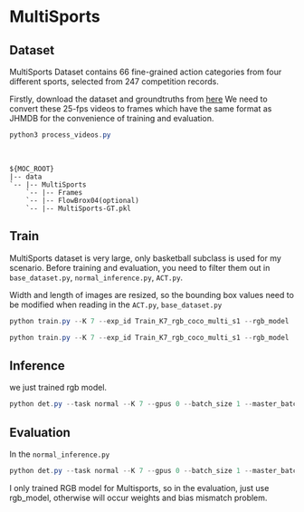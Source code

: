 # MultiSports

## Dataset
MultiSports Dataset contains 66 fine-grained action categories from four different sports, selected from 247 competition records. 

Firstly, download the dataset and groundtruths from [here](https://huggingface.co/datasets/MCG-NJU/MultiSports) We need to convert these 25-fps videos to frames which have the same format as JHMDB for the convenience of training and evaluation. 

```powershell
python3 process_videos.py
```
<br/>

```shell
${MOC_ROOT}
|-- data
`-- |-- MultiSports
    `-- |-- Frames
    `-- |-- FlowBrox04(optional)
    `-- |-- MultiSports-GT.pkl
```

   
## Train 
MultiSports dataset is very large, only basketball subclass is used for my scenario. Before training and evaluation, you need to filter them out in `base_dataset.py`, `normal_inference.py`, `ACT.py`.   

Width and length of images are resized, so the bounding box values need to be modified when reading in the `ACT.py`, `base_dataset.py`
```powershell
python train.py --K 7 --exp_id Train_K7_rgb_coco_multi_s1 --rgb_model ../experiment/MultiSports/rgb_model --batch_size 2 --master_batch 2 --lr 5e-4 --gpus 0 --num_workers 1 --num_epochs 1 --lr_step 6,8 --dataset multisports --split 1
```
```powershell
python train.py --K 7 --exp_id Train_K7_rgb_coco_multi_s1 --rgb_model ../experiment/Multisports_0718/rgb_model --batch_size 2 --master_batch 2 --lr 5e-4 --gpus 0 --num_workers 1 --num_epochs 2 --lr_step 6,8 --dataset multisports --split 1 --load_model ../experiment/MultiSports/rgb__model/model_last.pth --start_epoch 1
```
## Inference

we just trained rgb model. 
```powershell
python det.py --task normal --K 7 --gpus 0 --batch_size 1 --master_batch 1 --num_workers 2 --rgb_model ../experiment/Multisports_0718/rgb_model/model_last.pth  --inference_dir ../data0/basketball_test_1
```
## Evaluation

In the `normal_inference.py` 

```powershell
python det.py --task normal --K 7 --gpus 0 --batch_size 1 --master_batch 1 --num_workers 2 --rgb_model ../experiment/MultiSports/rgb_model/model_last.pth --inference_dir ~data/mmy/MOC/data0/basketball_test --flip_test --ninput 5 --dataset multisports 
```
I only trained RGB model for Multisports, so in the evaluation, just use rgb_model, otherwise will occur weights and bias mismatch problem.


